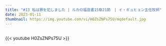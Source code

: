 ```yaml
---
title: "#13 私は罪を犯しました | ルカの福音書15章21節　| イ・ギュヒョン主任牧師"
date: 2023-01-11
thumbnail: https://img.youtube.com/vi/H0ZsZNPs75U/mqdefault.jpg
---
```


## <!--more-->

{{< youtube H0ZsZNPs75U >}}
